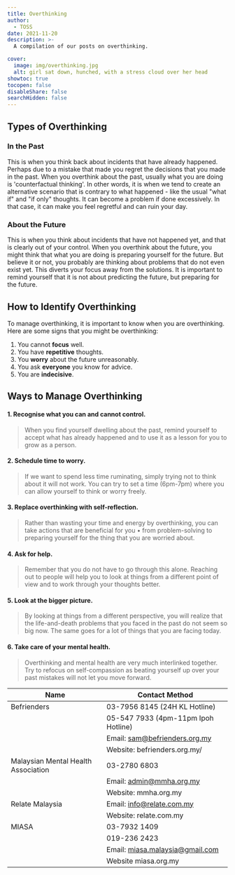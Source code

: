 ```yaml
---
title: Overthinking
author:
  - TOSS
date: 2021-11-20
description: >-
  A compilation of our posts on overthinking.

cover:
  image: img/overthinking.jpg
  alt: girl sat down, hunched, with a stress cloud over her head
showtoc: true
tocopen: false
disableShare: false
searchHidden: false
---
```


## Types of Overthinking
### In the Past
This is when you think back about incidents that have already happened. Perhaps due to a mistake that made you regret the decisions that you made in the past. When you overthink about the past, usually what you are doing is 'counterfactual thinking'. In other words, it is when we tend to create an alternative scenario that is contrary to what happened - like the usual "what if" and "if only" thoughts. It can become a problem if done excessively. In that case, it can make you feel regretful and can ruin your day.

### About the Future
This is when you think about incidents that have not happened yet, and that is clearly out of your control. When you overthink about the future, you might think that what you are doing is preparing yourself for the future. But believe it or not, you probably are thinking about problems that do not even exist yet. This diverts your focus away from the solutions. It is important to remind yourself that it is not about predicting the future, but preparing for the future.

## How to Identify Overthinking
To manage overthinking, it is important to know when you are overthinking. Here are some signs that you might be overthinking:


1. You cannot __focus__ well.
2. You have __repetitive__ thoughts.
3. You __worry__ about the future unreasonably.
4. You ask __everyone__ you know for advice.
5. You are __indecisive__.



## Ways to Manage Overthinking

#### 1. Recognise what you can and cannot control.
> When you find yourself dwelling about the past, remind yourself to accept what has already happened and to use it as a lesson for you to grow as a person.

#### 2. Schedule time to worry.
> If we want to spend less time ruminating, simply trying not to think about it will not work. You can try to set a time (6pm-7pm) where you can allow yourself to think or worry freely.

#### 3. Replace overthinking with self-reflection.
> Rather than wasting your time and energy by overthinking, you can take actions that are beneficial for you • from problem-solving to preparing yourself for the thing that you are worried about.

#### 4. Ask for help.
> Remember that you do not have to go through this alone. Reaching out to people will help you to look at things from a different point of view and to work through your thoughts better.

#### 5. Look at the bigger picture.
> By looking at things from a different perspective, you will realize that the life-and-death problems that you faced in the past do not seem so big now. The same goes for a lot of things that you are facing today.

#### 6. Take care of your mental health.
> Overthinking and mental health are very much interlinked together. Try to refocus on self-compassion as beating yourself up over your past mistakes will not let you move forward.

| Name | Contact Method |
|---|---|
| Befrienders | 03-7956 8145 (24H KL Hotline) |
|  | 05-547 7933 (4pm-11pm Ipoh Hotline) |
|  | Email: sam@befrienders.org.my |
|  | Website: befrienders.org.my/ |
| Malaysian Mental Health Association | 03-2780 6803 |
|  | Email: admin@mmha.org.my |
|  | Website: mmha.org.my |
| Relate Malaysia | Email: info@relate.com.my |
|  | Website: relate.com.my |
| MIASA | 03-7932 1409 |
|  | 019-236 2423 |
|  | Email: miasa.malaysia@gmail.com |
|  | Website miasa.org.my |



